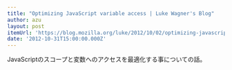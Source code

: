 ```yaml
---
title: "Optimizing JavaScript variable access | Luke Wagner's Blog"
author: azu
layout: post
itemUrl: 'https://blog.mozilla.org/luke/2012/10/02/optimizing-javascript-variable-access/'
date: '2012-10-31T15:00:00.000Z'
---
```

JavaScriptのスコープと変数へのアクセスを最適化する事についての話。


